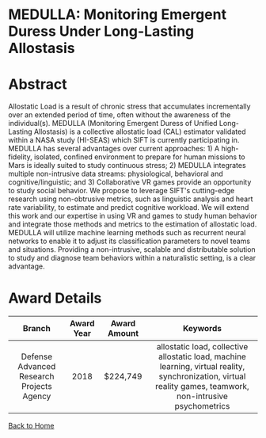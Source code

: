 
MEDULLA: Monitoring Emergent Duress Under Long-Lasting Allostasis
=================================================================

# Abstract


Allostatic Load is a result of chronic stress that accumulates incrementally over an extended period of time, often without the awareness of the individual(s). MEDULLA (Monitoring Emergent Duress of Unified Long-Lasting Allostasis) is a collective allostatic load (CAL) estimator validated within a NASA study (HI-SEAS) which SIFT is currently participating in. MEDULLA has several advantages over current approaches: 1) A high-fidelity, isolated, confined environment to prepare for human missions to Mars is ideally suited to study continuous stress; 2) MEDULLA integrates multiple non-intrusive data streams: physiological, behavioral and cognitive/linguistic; and 3) Collaborative VR games provide an opportunity to study social behavior. We propose to leverage SIFT's cutting-edge research using non-obtrusive metrics, such as linguistic analysis and heart rate variability, to estimate and predict cognitive workload. We will extend this work and our expertise in using VR and games to study human behavior and integrate those methods and metrics to the estimation of allostatic load. MEDULLA will utilize machine learning methods such as recurrent neural networks to enable it to adjust its classification parameters to novel teams and situations. Providing a non-intrusive, scalable and distributable solution to study and diagnose team behaviors within a naturalistic setting, is a clear advantage.  

# Award Details

|Branch|Award Year|Award Amount|Keywords|
| :---: | :---: | :---: | :---: |
|Defense Advanced Research Projects Agency|2018|$224,749|allostatic load, collective allostatic load, machine learning, virtual reality, synchronization, virtual reality games, teamwork, non-intrusive psychometrics|
  
  


[Back to Home](https://github.com/chrischow/dod_sbir_awards/CC/#1198)